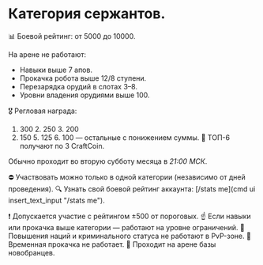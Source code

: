 # Категория сержантов.
📊 Боевой рейтинг: от 5000 до 10000.

На арене не работают:
  * Навыки выше 7 апов.
  * Прокачка робота выше 12/8 ступени.
  * Перезарядка орудий в слотах 3–8.
  * Уровни владения орудиями выше 100.

🎖️ Регловая награда:
1. 300 2. 250 3. 200
4. 150 5. 125 6. 100 — остальные с понижением суммы.
🏅 ТОП-6 получают по 3 CraftCoin.

Обычно проходит во вторую субботу месяца в *21:00 МСК*.

⛔ Участвовать можно только в одной категории (независимо от дней проведения).
🔍 Узнать свой боевой рейтинг аккаунта: [/stats me](cmd ui insert_text_input "/stats me").

❗ Допускается участие с рейтингом ±500 от пороговых.
☝ Если навыки или прокачка выше категории — работают на уровне ограничений.
🚷 Повышения наций и криминального статуса не работают в PvP-зоне.
🧪 Временная прокачка не работает.
📍 Проходит на арене базы новобранцев.
